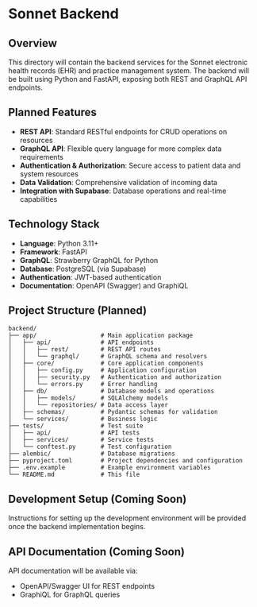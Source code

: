# Sonnet Backend

## Overview

This directory will contain the backend services for the Sonnet electronic health records (EHR) and practice management system. The backend will be built using Python and FastAPI, exposing both REST and GraphQL API endpoints.

## Planned Features

- **REST API**: Standard RESTful endpoints for CRUD operations on resources
- **GraphQL API**: Flexible query language for more complex data requirements
- **Authentication & Authorization**: Secure access to patient data and system resources
- **Data Validation**: Comprehensive validation of incoming data
- **Integration with Supabase**: Database operations and real-time capabilities

## Technology Stack

- **Language**: Python 3.11+
- **Framework**: FastAPI
- **GraphQL**: Strawberry GraphQL for Python
- **Database**: PostgreSQL (via Supabase)
- **Authentication**: JWT-based authentication
- **Documentation**: OpenAPI (Swagger) and GraphiQL

## Project Structure (Planned)

```
backend/
├── app/                  # Main application package
│   ├── api/              # API endpoints
│   │   ├── rest/         # REST API routes
│   │   └── graphql/      # GraphQL schema and resolvers
│   ├── core/             # Core application components
│   │   ├── config.py     # Application configuration
│   │   ├── security.py   # Authentication and authorization
│   │   └── errors.py     # Error handling
│   ├── db/               # Database models and operations
│   │   ├── models/       # SQLAlchemy models
│   │   └── repositories/ # Data access layer
│   ├── schemas/          # Pydantic schemas for validation
│   └── services/         # Business logic
├── tests/                # Test suite
│   ├── api/              # API tests
│   ├── services/         # Service tests
│   └── conftest.py       # Test configuration
├── alembic/              # Database migrations
├── pyproject.toml        # Project dependencies and configuration
├── .env.example          # Example environment variables
└── README.md             # This file
```

## Development Setup (Coming Soon)

Instructions for setting up the development environment will be provided once the backend implementation begins.

## API Documentation (Coming Soon)

API documentation will be available via:
- OpenAPI/Swagger UI for REST endpoints
- GraphiQL for GraphQL queries
